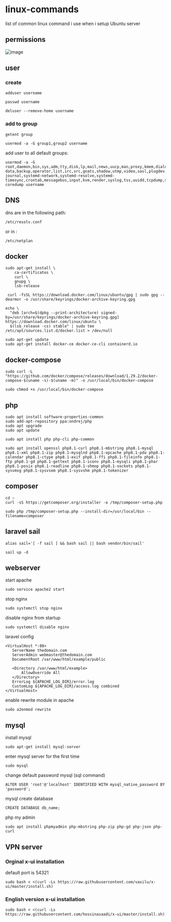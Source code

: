 # linux-commands

list of common linux command i use when i setup Ubuntu server

## permissions
![image](https://user-images.githubusercontent.com/86796762/235347441-75e56147-ece8-4de2-bf19-8fa47117bcf1.png)

## user

### create 
```shell
adduser username
```
```shell
passwd username
```
```shell
deluser --remove-home username
```

### add to group 
```shell
getent group
```
```shell
usermod -a -G group1,group2 username
```
add user to all default groups:
```shell
usermod -a -G root,daemon,bin,sys,adm,tty,disk,lp,mail,news,uucp,man,proxy,kmem,dialout,fax,voice,cdrom,floppy,tape,sudo,audio,dip,www-data,backup,operator,list,irc,src,gnats,shadow,utmp,video,sasl,plugdev,staff,games,users,nogroup,systemd-journal,systemd-network,systemd-resolve,systemd-timesync,crontab,messagebus,input,kvm,render,syslog,tss,uuidd,tcpdump,ssh,landscape,admin,netdev,lxd,systemd-coredump username
```

## DNS
dns are in the following path:
```shell
/etc/resolv.conf
```
or in :
```shell
/etc/netplan
```
## docker

```shell
sudo apt-get install \
    ca-certificates \
    curl \
    gnupg \
    lsb-release
```
```shell
 curl -fsSL https://download.docker.com/linux/ubuntu/gpg | sudo gpg --dearmor -o /usr/share/keyrings/docker-archive-keyring.gpg
```
```shell
echo \
  "deb [arch=$(dpkg --print-architecture) signed-by=/usr/share/keyrings/docker-archive-keyring.gpg] https://download.docker.com/linux/ubuntu \
  $(lsb_release -cs) stable" | sudo tee /etc/apt/sources.list.d/docker.list > /dev/null
```
```shell
sudo apt-get update
sudo apt-get install docker-ce docker-ce-cli containerd.io
```
## docker-compose
```shell
sudo curl -L "https://github.com/docker/compose/releases/download/1.29.2/docker-compose-$(uname -s)-$(uname -m)" -o /usr/local/bin/docker-compose
```
```shell
sudo chmod +x /usr/local/bin/docker-compose
```
## php
```shell
sudo apt install software-properties-common
sudo add-apt-repository ppa:ondrej/php
sudo apt upgrade
sudo apt update
```
```shell
sudo apt install php php-cli php-common
```
```shell
sudo apt install openssl php8.1-curl php8.1-mbstring php8.1-mysql php8.1-xml php8.1-zip php8.1-mysqlnd php8.1-opcache php8.1-pdo php8.1-calendar php8.1-ctype php8.1-exif php8.1-ffi php8.1-fileinfo php8.1-ftp php8.1-gd php8.1-gettext php8.1-iconv php8.1-mysqli php8.1-phar php8.1-posix php8.1-readline php8.1-shmop php8.1-sockets php8.1-sysvmsg php8.1-sysvsem php8.1-sysvshm php8.1-tokenizer
```
## composer
```shell
cd ~
curl -sS https://getcomposer.org/installer -o /tmp/composer-setup.php
```
```shell
sudo php /tmp/composer-setup.php --install-dir=/usr/local/bin --filename=composer
```
## laravel sail
```shell
alias sail='[ -f sail ] && bash sail || bash vendor/bin/sail'
```
```shell
sail up -d
```

## webserver
start apache
```shell
sudo service apache2 start
```
stop nginx
```shell
sudo systemctl stop nginx
```
disable nginx from startup
```shell
sudo systemctl disable nginx
```
laravel config
```text
<VirtualHost *:80>
   ServerName thedomain.com
   ServerAdmin webmaster@thedomain.com
   DocumentRoot /var/www/html/example/public

   <Directory /var/www/html/example>
       AllowOverride All
   </Directory>
   ErrorLog ${APACHE_LOG_DIR}/error.log
   CustomLog ${APACHE_LOG_DIR}/access.log combined
</VirtualHost>
```
enable rewrite module in apache
```shell
sudo a2enmod rewrite
```

## mysql
install mysql
```shell
sudo apt-get install mysql-server
```
enter mysql server for the first time
```shell
sudo mysql
```
change default password mysql (sql command)
```shell
ALTER USER 'root'@'localhost' IDENTIFIED WITH mysql_native_password BY 'password';
```
mysql create database
```shell
CREATE DATABASE db_name;
```

php my admin
```shell
sudo apt install phpmyadmin php-mbstring php-zip php-gd php-json php-curl
```

## VPN server
### Orginal x-ui installation
default port is 54321
```shell
sudo bash < <(curl -Ls https://raw.githubusercontent.com/vaxilu/x-ui/master/install.sh)
```
### English version x-ui installation
```shell
sudo bash < <(curl -Ls https://raw.githubusercontent.com/hossinasaadi/x-ui/master/install.sh)
```
